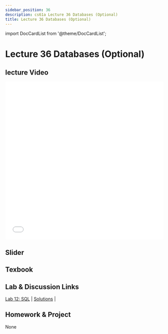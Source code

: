 ```yaml
---
sidebar_position: 36
description: cs61a Lecture 36 Databases (Optional)
title: Lecture 36 Databases (Optional)
---
```


import DocCardList from '@theme/DocCardList';


# Lecture 36 Databases (Optional)
## lecture Video

<iframe src="//player.bilibili.com/player.html?aid=277746636&bvid=BV17c411f78k&cid=1311465503&p=1&high_quality=1&danmaku=0" scrolling="no" border="0" frameborder="no" framespacing="0" allowfullscreen="true" allowfullscreen="allowfullscreen" width="100%" height="500" scrolling="no" frameborder="0" sandbox="allow-top-navigation allow-same-origin allow-forms allow-scripts"> </iframe>

## Slider

## Texbook


## Lab & Discussion Links
[Lab 12: SQL](./lab/lab12.md) | [Solutions](./lab/sol-lab12.md) | 

## Homework & Project
None


<DocCardList />

